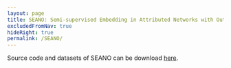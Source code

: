 ```yaml
---
layout: page
title: SEANO: Semi-supervised Embedding in Attributed Networks with Outliers
excludedFromNav: true
hideRight: true
permalink: /SEANO/
---
```


Source code and datasets of SEANO can be download [here](./SEANO.zip).
